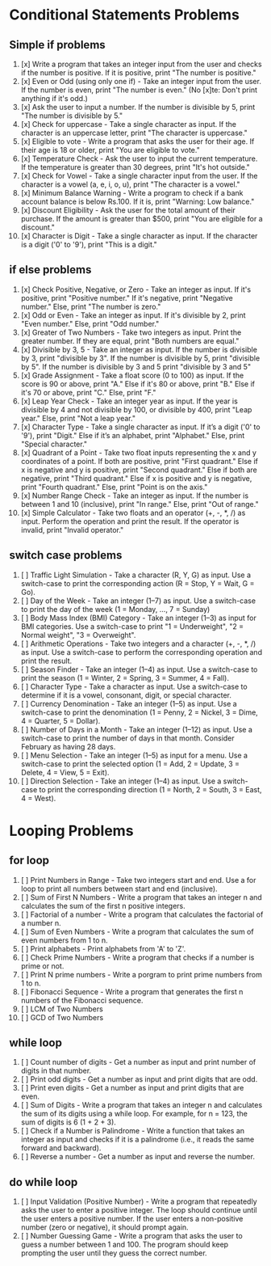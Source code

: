 # Conditional Statements Problems


## Simple if problems

01. [x] Write a program that takes an integer input from the user and checks if the number is positive. If it is positive, print "The number is positive."
02. [x] Even or Odd (using only one if) - Take an integer input from the user. If the number is even, print "The number is even."
(No [x]te: Don't print anything if it's odd.)
03. [x] Ask the user to input a number. If the number is divisible by 5, print "The number is divisible by 5."
04. [x] Check for uppercase - Take a single character as input. If the character is an uppercase letter, print "The character is uppercase."
05. [x] Eligible to vote - Write a program that asks the user for their age. If their age is 18 or older, print "You are eligible to vote."
06. [x] Temperature Check - Ask the user to input the current temperature. If the temperature is greater than 30 degrees, print "It's hot outside."
07. [x] Check for Vowel - Take a single character input from the user. If the character is a vowel (a, e, i, o, u), print "The character is a vowel."
08. [x] Minimum Balance Warning - Write a program to check if a bank account balance is below Rs.100. If it is, print "Warning: Low balance."
09. [x] Discount Eligibility - Ask the user for the total amount of their purchase. If the amount is greater than $500, print "You are eligible for a discount."
10. [x] Character is Digit - Take a single character as input. If the character is a digit ('0' to '9'), print "This is a digit."


## if else problems

01. [x] Check Positive, Negative, or Zero - Take an integer as input. If it's positive, print "Positive number." If it's negative, print "Negative number." Else, print "The number is zero."
02. [x] Odd or Even - Take an integer as input. If it's divisible by 2, print "Even number." Else, print "Odd number."
03. [x] Greater of Two Numbers - Take two integers as input. Print the greater number. If they are equal, print "Both numbers are equal."
04. [x] Divisible by 3, 5 - Take an integer as input. If the number is divisible by 3, print "divisible by 3". If the number is divisible by 5, print "divisible by 5". If the number is divisible by 3 and 5 print "divisible by 3 and 5"
05. [x]  Grade Assignment - Take a float score (0 to 100) as input. If the score is 90 or above, print "A." Else if it's 80 or above, print "B." Else if it's 70 or above, print "C." Else, print "F."
06. [x] Leap Year Check - Take an integer year as input. If the year is divisible by 4 and not divisible by 100, or divisible by 400, print "Leap year." Else, print "Not a leap year."
07. [x] Character Type - Take a single character as input. If it’s a digit ('0' to '9'), print "Digit." Else if it’s an alphabet, print "Alphabet." Else, print "Special character."
08. [x] Quadrant of a Point - Take two float inputs representing the x and y coordinates of a point. If both are positive, print "First quadrant." Else if x is negative and y is positive, print "Second quadrant." Else if both are negative, print "Third quadrant." Else if x is positive and y is negative, print "Fourth quadrant." Else, print "Point is on the axis."
09. [x] Number Range Check - Take an integer as input. If the number is between 1 and 10 (inclusive), print "In range." Else, print "Out of range."
10. [x] Simple Calculator - Take two floats and an operator (+, -, *, /) as input. Perform the operation and print the result. If the operator is invalid, print "Invalid operator."


## switch case problems

01. [ ] Traffic Light Simulation - Take a character (R, Y, G) as input. Use a switch-case to print the corresponding action (R = Stop, Y = Wait, G = Go).
02. [ ] Day of the Week - Take an integer (1–7) as input. Use a switch-case to print the day of the week (1 = Monday, ..., 7 = Sunday)
03. [ ] Body Mass Index (BMI) Category - Take an integer (1–3) as input for BMI categories. Use a switch-case to print "1 = Underweight", "2 = Normal weight", "3 = Overweight".
04. [ ] Arithmetic Operations - Take two integers and a character (+, -, *, /) as input. Use a switch-case to perform the corresponding operation and print the result.
05. [ ] Season Finder - Take an integer (1–4) as input. Use a switch-case to print the season (1 = Winter, 2 = Spring, 3 = Summer, 4 = Fall).
06. [ ] Character Type - Take a character as input. Use a switch-case to determine if it is a vowel, consonant, digit, or special character.
07. [ ] Currency Denomination - Take an integer (1–5) as input. Use a switch-case to print the denomination (1 = Penny, 2 = Nickel, 3 = Dime, 4 = Quarter, 5 = Dollar).
08. [ ] Number of Days in a Month - Take an integer (1–12) as input. Use a switch-case to print the number of days in that month. Consider February as having 28 days.
09. [ ] Menu Selection - Take an integer (1–5) as input for a menu. Use a switch-case to print the selected option (1 = Add, 2 = Update, 3 = Delete, 4 = View, 5 = Exit).
10. [ ] Direction Selection - Take an integer (1–4) as input. Use a switch-case to print the corresponding direction (1 = North, 2 = South, 3 = East, 4 = West).


# Looping Problems

## for loop

01. [ ] Print Numbers in Range - Take two integers start and end. Use a for loop to print all numbers between start and end (inclusive).
02. [ ] Sum of First N Numbers - Write a program that takes an integer n and calculates the sum of the first n positive integers.
03. [ ] Factorial of a number - Write a program that calculates the factorial of a number n.
04. [ ] Sum of Even Numbers - Write a program that calculates the sum of even numbers from 1 to n.
05. [ ] Print alphabets - Print alphabets from 'A' to 'Z'.
06. [ ] Check Prime Numbers - Write a program that checks if a number is prime or not.
07. [ ] Print N prime numbers - Write a porgram to print prime numbers from 1 to n.
08. [ ] Fibonacci Sequence - Write a program that generates the first n numbers of the Fibonacci sequence.
09. [ ] LCM of Two Numbers
10. [ ] GCD of Two Numbers

## while loop

01. [ ] Count number of digits - Get a number as input and print number of digits in that number.
02. [ ] Print odd digits - Get a number as input and print digits that are odd.
03. [ ] Print even digits - Get a number as input and print digits that are even.
04. [ ] Sum of Digits - Write a program that takes an integer n and calculates the sum of its digits using a while loop. For example, for n = 123, the sum of digits is 6 (1 + 2 + 3).
05. [ ] Check if a Number is Palindrome - Write a function that takes an integer as input and checks if it is a palindrome (i.e., it reads the same forward and backward).
06. [ ] Reverse a number - Get a number as input and reverse the number.


## do while loop

01. [ ] Input Validation (Positive Number) - Write a program that repeatedly asks the user to enter a positive integer. The loop should continue until the user enters a positive number. If the user enters a non-positive number (zero or negative), it should prompt again.
02. [ ] Number Guessing Game - Write a program that asks the user to guess a number between 1 and 100. The program should keep prompting the user until they guess the correct number.
